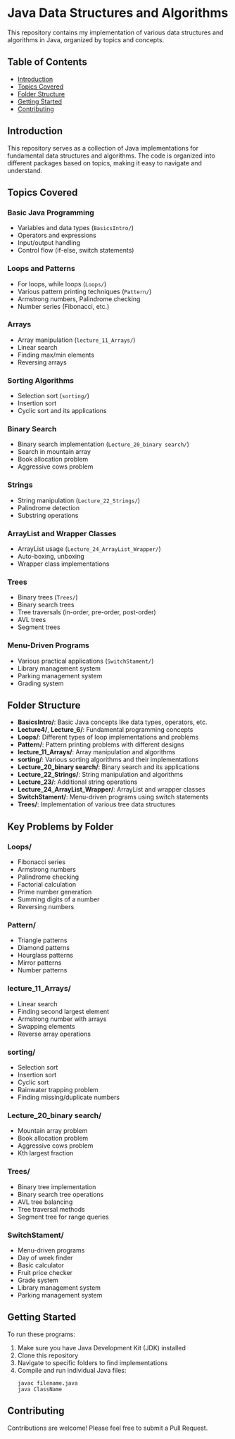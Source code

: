 # Java Data Structures and Algorithms

This repository contains my implementation of various data structures and algorithms in Java, organized by topics and concepts.

## Table of Contents

- [Introduction](#introduction)
- [Topics Covered](#topics-covered)
- [Folder Structure](#folder-structure)
- [Getting Started](#getting-started)
- [Contributing](#contributing)

## Introduction

This repository serves as a collection of Java implementations for fundamental data structures and algorithms. The code is organized into different packages based on topics, making it easy to navigate and understand.

## Topics Covered

### Basic Java Programming
- Variables and data types (`BasicsIntro/`)
- Operators and expressions
- Input/output handling
- Control flow (if-else, switch statements)

### Loops and Patterns
- For loops, while loops (`Loops/`)
- Various pattern printing techniques (`Pattern/`)
- Armstrong numbers, Palindrome checking
- Number series (Fibonacci, etc.)

### Arrays
- Array manipulation (`lecture_11_Arrays/`)
- Linear search
- Finding max/min elements
- Reversing arrays

### Sorting Algorithms
- Selection sort (`sorting/`)
- Insertion sort
- Cyclic sort and its applications

### Binary Search
- Binary search implementation (`Lecture_20_binary search/`)
- Search in mountain array
- Book allocation problem
- Aggressive cows problem

### Strings
- String manipulation (`Lecture_22_Strings/`)
- Palindrome detection
- Substring operations

### ArrayList and Wrapper Classes
- ArrayList usage (`Lecture_24_ArrayList_Wrapper/`)
- Auto-boxing, unboxing
- Wrapper class implementations

### Trees
- Binary trees (`Trees/`)
- Binary search trees
- Tree traversals (in-order, pre-order, post-order)
- AVL trees
- Segment trees

### Menu-Driven Programs
- Various practical applications (`SwitchStament/`)
- Library management system
- Parking management system
- Grading system

## Folder Structure

- **BasicsIntro/**: Basic Java concepts like data types, operators, etc.
- **Lecture4/**, **Lecture_6/**: Fundamental programming concepts
- **Loops/**: Different types of loop implementations and problems
- **Pattern/**: Pattern printing problems with different designs
- **lecture_11_Arrays/**: Array manipulation and algorithms
- **sorting/**: Various sorting algorithms and their implementations
- **Lecture_20_binary search/**: Binary search and its applications
- **Lecture_22_Strings/**: String manipulation and algorithms
- **Lecture_23/**: Additional string operations
- **Lecture_24_ArrayList_Wrapper/**: ArrayList and wrapper classes
- **SwitchStament/**: Menu-driven programs using switch statements
- **Trees/**: Implementation of various tree data structures

## Key Problems by Folder

### Loops/
- Fibonacci series
- Armstrong numbers
- Palindrome checking
- Factorial calculation
- Prime number generation
- Summing digits of a number
- Reversing numbers

### Pattern/
- Triangle patterns
- Diamond patterns
- Hourglass patterns
- Mirror patterns
- Number patterns

### lecture_11_Arrays/
- Linear search
- Finding second largest element
- Armstrong number with arrays
- Swapping elements
- Reverse array operations

### sorting/
- Selection sort
- Insertion sort
- Cyclic sort
- Rainwater trapping problem
- Finding missing/duplicate numbers

### Lecture_20_binary search/
- Mountain array problem
- Book allocation problem
- Aggressive cows problem
- Kth largest fraction

### Trees/
- Binary tree implementation
- Binary search tree operations
- AVL tree balancing
- Tree traversal methods
- Segment tree for range queries

### SwitchStament/
- Menu-driven programs
- Day of week finder
- Basic calculator
- Fruit price checker
- Grade system
- Library management system
- Parking management system

## Getting Started

To run these programs:

1. Make sure you have Java Development Kit (JDK) installed
2. Clone this repository
3. Navigate to specific folders to find implementations
4. Compile and run individual Java files:
   ```
   javac filename.java
   java ClassName
   ```

## Contributing

Contributions are welcome! Please feel free to submit a Pull Request.
